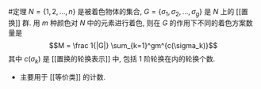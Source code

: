 #定理 $N=\{1,2,...,n\}$ 是被着色物体的集合, $G=\{\sigma_1, \sigma_2, ..., \sigma_g\}$ 是 $N$ 上的 [[置换]] 群. 用 $m$ 种颜色对 $N$ 中的元素进行着色,  则在 $G$ 的作用下不同的着色方案数量是 $$M = \frac 1{|G|} \sum_{k=1}^gm^{c(\sigma_k)}$$ 其中 $c(\sigma_k)$ 是 [[置换的轮换表示]] 中, 包括 $1$ 阶轮换在内的轮换个数. 

- 主要用于 [[等价类]] 的计数. 